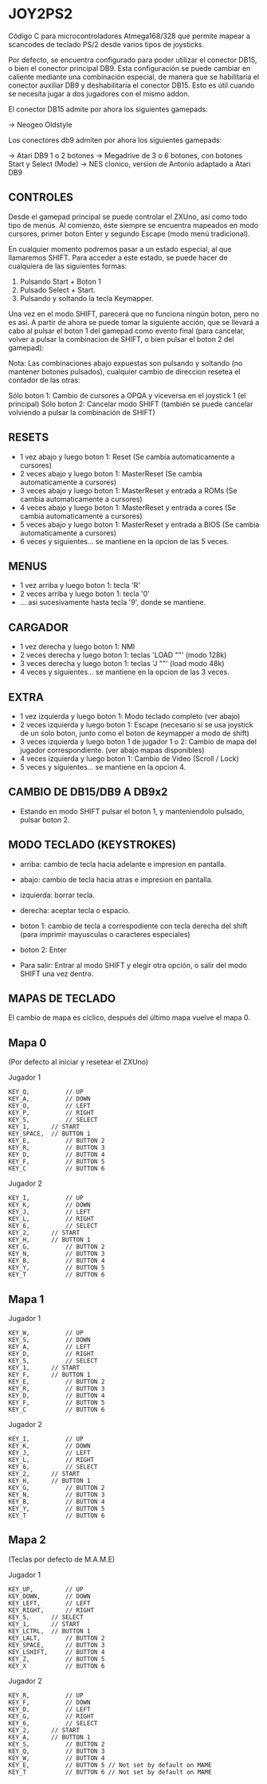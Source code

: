 # JOY2PS2

Código C para microcontroladores Atmega168/328 que permite mapear a scancodes de teclado PS/2 desde varios tipos de joysticks.

Por defecto, se encuentra configurado para poder utilizar el conector DB15, o bien el conector principal DB9. Esta configuración se puede cambiar en caliente mediante una combinación especial, de manera que se habilitaría el conector auxiliar DB9 y deshabilitaria el conector DB15. Esto es útil cuando se necesita jugar a dos jugadores con el mismo addon.

El conector DB15 admite por ahora los siguientes gamepads:

-> Neogeo Oldstyle

Los conectores db9 admiten por ahora los siguientes gamepads:

-> Atari DB9 1 o 2 botones
-> Megadrive de 3 o 6 botones, con botones Start y Select (Mode)
-> NES clonico, version de Antonio adaptado a Atari DB9

CONTROLES
---------

Desde el gamepad principal se puede controlar el ZXUno, así como todo tipo de menús. Al comienzo, éste siempre se encuentra mapeados en modo cursores, primer boton Enter y segundo Escape (modo menú tradicional).

En cualquier momento podremos pasar a un estado especial, al que llamaremos SHIFT. Para acceder a este estado, se puede hacer de cualquiera de las siguientes formas:

1. Pulsando Start + Boton 1
2. Pulsado Select + Start.
3. Pulsando y soltando la tecla Keymapper.

Una vez en el modo SHIFT, parecerá que no funciona ningún boton, pero no es asi. A partir de ahora se puede tomar la siguiente acción, que se llevará a cabo al pulsar el boton 1 del gamepad como evento final (para cancelar, volver a pulsar la combinacion de SHIFT, o bien pulsar el boton 2 del gamepad):

Nota: Las combinaciones abajo expuestas son pulsando y soltando (no mantener botones pulsados), cualquier cambio de direccion resetea el contador de las otras:

Sólo boton 1: Cambio de cursores a OPQA y viceversa en el joystick 1 (el principal)
Sólo boton 2: Cancelar modo SHIFT (también se puede cancelar volviendo a pulsar la combinación de SHIFT)

RESETS
------

* 1 vez abajo y luego boton 1: Reset (Se cambia automaticamente a cursores)
* 2 veces abajo y luego boton 1: MasterReset (Se cambia automaticamente a cursores)
* 3 veces abajo y luego boton 1: MasterReset y entrada a ROMs (Se cambia automaticamente a cursores)
* 4 veces abajo y luego boton 1: MasterReset y entrada a cores (Se cambia automaticamente a cursores)
* 5 veces abajo y luego boton 1: MasterReset y entrada a BIOS (Se cambia automaticamente a cursores)
* 6 veces y siguientes... se mantiene en la opcion de las 5 veces.

MENUS
-----

* 1 vez arriba y luego boton 1: tecla 'R'
* 2 veces arriba y luego boton 1: tecla '0'
* ... asi sucesivamente hasta tecla '9', donde se mantiene.

CARGADOR
--------

* 1 vez derecha y luego boton 1: NMI
* 2 veces derecha y luego boton 1: teclas 'LOAD ""' (modo 128k)
* 3 veces derecha y luego boton 1: teclas 'J ""' (load modo 48k)
* 4 veces y siguientes... se mantiene en la opcion de las 3 veces.

EXTRA
-----

* 1 vez izquierda y luego boton 1: Modo teclado completo (ver abajo)
* 2 veces izquierda y luego boton 1: Escape (necesario si se usa joystick de un solo boton, junto como el boton de keymapper a modo de shift)
* 3 veces izquierda y luego boton 1 de jugador 1 o 2: Cambio de mapa del jugador correspondiente. (ver abajo mapas disponibles)
* 4 veces izquierda y luego boton 1: Cambio de Video (Scroll / Lock)
* 5 veces y siguientes... se mantiene en la opcion 4.

CAMBIO DE DB15/DB9 A DB9x2
--------------------------

* Estando en modo SHIFT pulsar el boton 1, y manteniendolo pulsado, pulsar boton 2.

MODO TECLADO (KEYSTROKES)
-------------------------

* arriba: cambio de tecla hacia adelante e impresion en pantalla.
* abajo: cambio de tecla hacia atras e impresion en pantalla.
* izquierda: borrar tecla.
* derecha: aceptar tecla o espacio.
* boton 1: cambio de tecla a correspodiente con tecla derecha del shift (para imprimir mayusculas o caracteres especiales)
* boton 2: Enter

* Para salir: Entrar al modo SHIFT y elegir otra opción, o salir del modo SHIFT una vez dentro.

MAPAS DE TECLADO
----------------

El cambio de mapa es cíclico, después del último mapa vuelve el mapa 0.

Mapa 0 
------

(Por defecto al iniciar y resetear el ZXUno)

Jugador 1

	KEY_Q,       	// UP
	KEY_A,       	// DOWN
	KEY_O,       	// LEFT
	KEY_P,       	// RIGHT
	KEY_5,	      	// SELECT
	KEY_1,		// START
	KEY_SPACE, 	// BUTTON 1
	KEY_E,       	// BUTTON 2
	KEY_R,       	// BUTTON 3
	KEY_D,       	// BUTTON 4
	KEY_F,       	// BUTTON 5
	KEY_C        	// BUTTON 6

Jugador 2

	KEY_I,       	// UP
	KEY_K,       	// DOWN
	KEY_J,       	// LEFT
	KEY_L,       	// RIGHT
	KEY_6,	        // SELECT
	KEY_2,		// START
	KEY_H,		// BUTTON 1
	KEY_G,       	// BUTTON 2
	KEY_N,       	// BUTTON 3
	KEY_B,       	// BUTTON 4
	KEY_Y,       	// BUTTON 5
	KEY_T        	// BUTTON 6

Mapa 1
------

Jugador 1

	KEY_W,       	// UP
	KEY_S,       	// DOWN
	KEY_A,       	// LEFT
	KEY_D,       	// RIGHT
	KEY_5,	        // SELECT
	KEY_1,		// START
	KEY_F,		// BUTTON 1
	KEY_E,       	// BUTTON 2
	KEY_R,       	// BUTTON 3
	KEY_D,       	// BUTTON 4
	KEY_F,       	// BUTTON 5
	KEY_C        	// BUTTON 6

Jugador 2

	KEY_I,       	// UP
	KEY_K,       	// DOWN
	KEY_J,       	// LEFT
	KEY_L,       	// RIGHT
	KEY_6,	        // SELECT
	KEY_2,		// START
	KEY_H,		// BUTTON 1
	KEY_G,       	// BUTTON 2
	KEY_N,       	// BUTTON 3
	KEY_B,       	// BUTTON 4
	KEY_Y,       	// BUTTON 5
	KEY_T        	// BUTTON 6

Mapa 2
------

(Teclas por defecto de M.A.M.E)

Jugador 1

	KEY_UP,       	// UP
	KEY_DOWN,      	// DOWN
	KEY_LEFT,      	// LEFT
	KEY_RIGHT,     	// RIGHT
	KEY_5,		// SELECT
	KEY_1,		// START
	KEY_LCTRL,	// BUTTON 1
	KEY_LALT,       // BUTTON 2
	KEY_SPACE,      // BUTTON 3
	KEY_LSHIFT,     // BUTTON 4
	KEY_Z,       	// BUTTON 5
	KEY_X        	// BUTTON 6

Jugador 2

	KEY_R,       	// UP
	KEY_F,       	// DOWN
	KEY_D,       	// LEFT
	KEY_G,       	// RIGHT
	KEY_6,	        // SELECT
	KEY_2,		// START
	KEY_A,		// BUTTON 1
	KEY_S,       	// BUTTON 2
	KEY_Q,       	// BUTTON 3
	KEY_W,       	// BUTTON 4
	KEY_E,       	// BUTTON 5 // Not set by default on MAME
	KEY_T        	// BUTTON 6 // Not set by default on MAME
